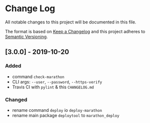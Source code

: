 # Change Log
All notable changes to this project will be documented in this file.

The format is based on [Keep a Changelog](http://keepachangelog.com/)
and this project adheres to [Semantic Versioning](http://semver.org/).

## [3.0.0] - 2019-10-20
### Added
- command `check-marathon`
- CLI args: `--user`, `--password`,  `--https-verify`
- Travis CI with `pylint` & this `CHANGELOG.md`

### Changed
- rename command `deploy` io `deploy-marathon`
- rename main package `deploytool` to `marathon_deploy`
